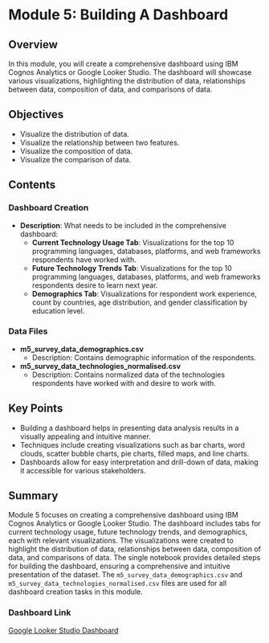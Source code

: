 # Module 5: Building A Dashboard

## Overview

In this module, you will create a comprehensive dashboard using IBM Cognos Analytics or Google Looker Studio. The dashboard will showcase various visualizations, highlighting the distribution of data, relationships between data, composition of data, and comparisons of data.

## Objectives

* Visualize the distribution of data.
* Visualize the relationship between two features.
* Visualize the composition of data.
* Visualize the comparison of data.

## Contents

### Dashboard Creation

* **Description**: What needs to be included in the comprehensive dashboard:
  * **Current Technology Usage Tab**: Visualizations for the top 10 programming languages, databases, platforms, and web frameworks respondents have worked with.
  * **Future Technology Trends Tab**: Visualizations for the top 10 programming languages, databases, platforms, and web frameworks respondents desire to learn next year.
  * **Demographics Tab**: Visualizations for respondent work experience, count by countries, age distribution, and gender classification by education level.

### Data Files

* **m5_survey_data_demographics.csv**
  * Description: Contains demographic information of the respondents.
* **m5_survey_data_technologies_normalised.csv**
  * Description: Contains normalized data of the technologies respondents have worked with and desire to work with.

## Key Points

* Building a dashboard helps in presenting data analysis results in a visually appealing and intuitive manner.
* Techniques include creating visualizations such as bar charts, word clouds, scatter bubble charts, pie charts, filled maps, and line charts.
* Dashboards allow for easy interpretation and drill-down of data, making it accessible for various stakeholders.

## Summary

Module 5 focuses on creating a comprehensive dashboard using IBM Cognos Analytics or Google Looker Studio. The dashboard includes tabs for current technology usage, future technology trends, and demographics, each with relevant visualizations. The visualizations were created to highlight the distribution of data, relationships between data, composition of data, and comparisons of data. The single notebook provides detailed steps for building the dashboard, ensuring a comprehensive and intuitive presentation of the dataset. The `m5_survey_data_demographics.csv` and `m5_survey_data_technologies_normalised.csv` files are used for all dashboard creation tasks in this module.

### Dashboard Link

[Google Looker Studio Dashboard](https://lookerstudio.google.com/s/m6dLn1a5Jds)